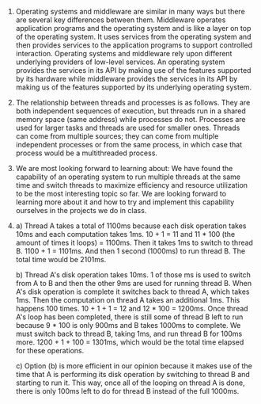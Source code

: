 1. Operating systems and middleware are similar in many ways but there are several key differences between them. Middleware operates application programs and the operating system and is like a layer on top of the operating system. It uses services from the operating system and then provides services to the application programs to support controlled interaction. Operating systems and middleware rely upon different underlying providers of low-level services. An operating system provides the services in its API by making use of the features supported by its hardware while middleware provides the services in its API by making us of the features supported by its underlying operating system.

2. The relationship between threads and processes is as follows. They are both independent sequences of execution, but threads run in a shared memory space (same address) while processes do not. Processes are used for larger tasks and threads are used for smaller ones. Threads can come from multiple sources; they can come from multiple independent processes or from the same process, in which case that process would be a multithreaded process.

3. We are most looking forward to learning about: We have found the capability of an operating system to run multiple threads at the same time and switch threads to maximize efficiency and resource utilization to be the most interesting topic so far. We are looking forward to learning more about it and how to try and implement this capability ourselves in the projects we do in class.

4. a) Thread A takes a total of 1100ms because each disk operation takes 10ms and each computation takes 1ms. 10 + 1 = 11 and 11 * 100 (the amount of times it loops) = 1100ms. Then it takes 1ms to switch to thread B. 1100 + 1 = 1101ms. And then 1 second (1000ms) to run thread B. The total time would be 2101ms.

   b) Thread A's disk operation takes 10ms. 1 of those ms is used to switch from A to B and then the other 9ms are used for running thread B. When A's disk operation is complete it switches back to thread A, which takes 1ms. Then the computation on thread A takes an additional 1ms. This happens 100 times. 10 + 1 + 1 = 12 and 12 * 100 = 1200ms. Once thread A's loop has been completed, there is still some of thread B left to run because 9 * 100 is only 900ms and B takes 1000ms to complete. We must switch back to thread B, taking 1ms, and run thread B for 100ms more. 1200 + 1 + 100 = 1301ms, which would be the total time elapsed for these operations.
   
   c) Option (b) is more efficient in our opinion because it makes use of the time that A is performing its disk operation by switching to thread B and starting to run it. This way, once all of the looping on thread A is done, there is only 100ms left to do for thread B instead of the full 1000ms.
